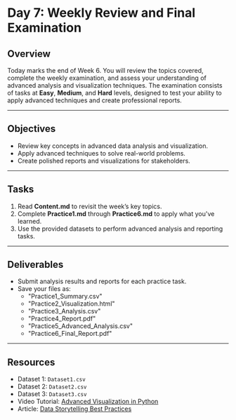 # Day 7: Weekly Review and Final Examination

## Overview
Today marks the end of Week 6. You will review the topics covered, complete the weekly examination, and assess your understanding of advanced analysis and visualization techniques. The examination consists of tasks at **Easy**, **Medium**, and **Hard** levels, designed to test your ability to apply advanced techniques and create professional reports.

---

## Objectives
- Review key concepts in advanced data analysis and visualization.
- Apply advanced techniques to solve real-world problems.
- Create polished reports and visualizations for stakeholders.

---

## Tasks
1. Read **Content.md** to revisit the week’s key topics.
2. Complete **Practice1.md** through **Practice6.md** to apply what you've learned.
3. Use the provided datasets to perform advanced analysis and reporting tasks.

---

## Deliverables
- Submit analysis results and reports for each practice task.
- Save your files as:
  - "Practice1_Summary.csv"
  - "Practice2_Visualization.html"
  - "Practice3_Analysis.csv"
  - "Practice4_Report.pdf"
  - "Practice5_Advanced_Analysis.csv"
  - "Practice6_Final_Report.pdf"

---

## Resources
- Dataset 1: `Dataset1.csv`
- Dataset 2: `Dataset2.csv`
- Dataset 3: `Dataset3.csv`
- Video Tutorial: [Advanced Visualization in Python](https://towardsdatascience.com/advanced-visualization-in-python)
- Article: [Data Storytelling Best Practices](https://towardsdatascience.com/data-storytelling-best-practices)